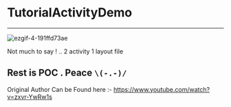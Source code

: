 # TutorialActivityDemo
-------------
![ezgif-4-191ffd73ae](https://user-images.githubusercontent.com/25671488/31057592-c10b1162-a702-11e7-9fa7-316ac3d1f075.gif)


Not much to say !  .. 
2 activity 
1 layout file 

Rest is  POC .
Peace `\(-.-)/` 
-------------
Original Author Can be Found here :- https://www.youtube.com/watch?v=zxvr-YwRw1s
